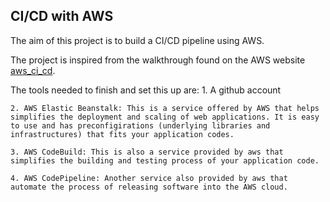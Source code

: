 ## CI/CD with AWS

The aim of this project is to build a CI/CD pipeline using AWS. 

The project is inspired from the walkthrough found on the AWS website [aws_ci_cd](https://aws.amazon.com/getting-started/hands-on/create-continuous-delivery-pipeline/).

The tools needed to finish and set this up are:
    1. A github account

    2. AWS Elastic Beanstalk: This is a service offered by AWS that helps simplifies the deployment and scaling of web applications. It is easy to use and has preconfigirations (underlying libraries and infrastructures) that fits your application codes.

    3. AWS CodeBuild: This is also a service provided by aws that simplifies the building and testing process of your application code.

    4. AWS CodePipeline: Another service also provided by aws that automate the process of releasing software into the AWS cloud.

